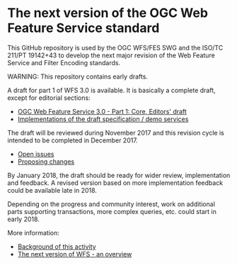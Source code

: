 # The next version of the OGC Web Feature Service standard

This GitHub repository is used by the OGC WFS/FES SWG and the ISO/TC 211/PT 19142+43 to develop the next major revision of the Web Feature Service and Filter Encoding standards.

WARNING: This repository contains early drafts.

A draft for part 1 of WFS 3.0 is available. It is basically a complete draft, except for editorial sections:

* [OGC Web Feature Service 3.0 - Part 1: Core, Editors' draft](https://cdn.rawgit.com/opengeospatial/WFS_FES/master/docs/17-069.html)
* [Implementations of the draft specification / demo services](implementations.md)

The draft will be reviewed during November 2017 and this revision cycle is intended to be completed in December 2017.

* [Open issues](https://github.com/opengeospatial/WFS_FES/issues)
* [Proposing changes](https://github.com/opengeospatial/WFS_FES/wiki/Propose-a-change-to-a-draft-of-a-WFS-specification-document)

By January 2018, the draft should be ready for wider review, implementation and feedback. A revised version based on more implementation feedback could be available late in 2018.

Depending on the progress and community interest, work on additional parts supporting transactions, more complex queries, etc. could start in early 2018.

More information:

* [Background of this activity](background.md)
* [The next version of WFS - an overview](overview.md)
